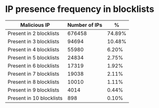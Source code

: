 # IP presence frequency in blocklists
| Malicious IP | Number of IPs | % |
|----|----|----|
| Present in 2 blocklists | 676458 | 74.89% |
| Present in 3 blocklists | 94694 | 10.48% |
| Present in 4 blocklists | 55980 | 6.20% |
| Present in 5 blocklists | 24834 | 2.75% |
| Present in 6 blocklists | 17319 | 1.92% |
| Present in 7 blocklists | 19038 | 2.11% |
| Present in 8 blocklists | 10010 | 1.11% |
| Present in 9 blocklists | 4014 | 0.44% |
| Present in 10 blocklists | 898 | 0.10% |
